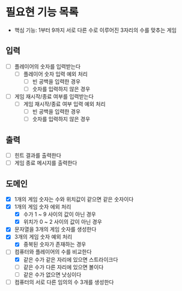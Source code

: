 # 필요현 기능 목록
- 핵심 기능: 1부터 9까지 서로 다른 수로 이루어진 3자리의 수를 맞추는 게임
## 입력
- [ ] 플레이어의 숫자를 입력받는다
  - [ ] 플레이어 숫자 입력 예외 처리
    - [ ] 빈 공백을 입력한 경우
    - [ ] 숫자를 입력하지 않은 경우
- [ ] 게임 재시작/종료 여부를 입력받는다
  - [ ] 게임 재시작/종료 여부 입력 예외 처리
    - [ ] 빈 공백을 입력한 경우
    - [ ] 숫자를 입력하지 않은 경우

## 출력
- [ ] 힌트 결과를 출력한다
- [ ] 게임 종료 메시지를 출력한다

## 도메인
- [x] 1개의 게임 숫자는 수와 위치값이 같으면 같은 숫자이다
- [x] 1개의 게임 숫자 에외 처리
  - [x] 수가 1 ~ 9 사이의 값이 아닌 경우
  - [x] 위치가 0 ~ 2 사이의 값이 아닌 경우
- [x] 문자열을 3개의 게임 숫자를 생성한다
- [x] 3개의 게임 숫자 예외 처리
  - [x] 중복된 숫자가 존재하는 경우
- [ ] 컴퓨터와 플레이어의 수를 비교한다
  - [x] 같은 수가 같은 자리에 있으면 스트라이크다
  - [ ] 같은 수가 다른 자리에 있으면 볼이다
  - [ ] 같은 수가 없으면 낫싱이다
- [ ] 컴퓨터의 서로 다른 임의의 수 3개를 생성한다
